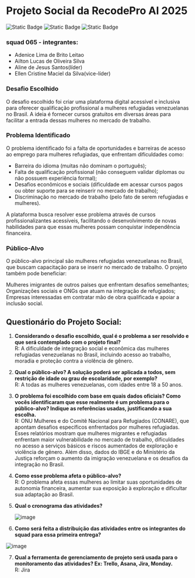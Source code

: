 # Projeto Social da RecodePro AI 2025
![Static Badge](https://img.shields.io/badge/squad65-red)
![Static Badge](https://img.shields.io/badge/RecodePro2024%2F25-blue)
![Static Badge](https://img.shields.io/badge/mulheres_refugiadas-green)

### squad 065 - integrantes:
- Adenice Lima de Brito Leitao
- Ailton Lucas de Oliveira Silva
- Aline de Jesus Santos(líder)
- Ellen Cristine Maciel da Silva(vice-líder)

### Desafio Escolhido
O desafio escolhido foi criar uma plataforma digital acessível e inclusiva para oferecer qualificação
profissional a mulheres refugiadas venezuelanas no Brasil. A ideia é fornecer cursos gratuitos em
diversas áreas para facilitar a entrada dessas mulheres no mercado de trabalho.

### Problema Identificado
O problema identificado foi a falta de oportunidades e barreiras de acesso ao emprego para mulheres refugiadas, que enfrentam dificuldades como:

* Barreira do idioma (muitas não dominam o português);
* Falta de qualificação profissional (não conseguem validar diplomas ou não possuem experiência formal);
* Desafios econômicos e sociais (dificuldade em acessar cursos pagos ou obter suporte para se reinserir no mercado de trabalho);
* Discriminação no mercado de trabalho (pelo fato de serem refugiadas e mulheres).

A plataforma busca resolver esse problema através de cursos profissionalizantes acessíveis, facilitando o desenvolvimento de
novas habilidades para que essas mulheres possam conquistar independência financeira.

### Público-Alvo
O público-alvo principal são mulheres refugiadas venezuelanas no Brasil, que buscam capacitação para se inserir no mercado de trabalho.
O projeto também pode beneficiar:

Mulheres imigrantes de outros países que enfrentam desafios semelhantes;
Organizações sociais e ONGs que atuam na integração de refugiados;
Empresas interessadas em contratar mão de obra qualificada e apoiar a inclusão social.

## Questionário do Projeto Social:
1. **Considerando o desafio escolhido, qual é o problema a ser resolvido e que será
contemplado com o projeto final?**
<br>R: A dificuldade de integração social e econômica das mulheres refugiadas venezuelanas no
Brasil, incluindo acesso ao trabalho, moradia e proteção contra a violência de gênero.

2. **Qual o público-alvo? A solução poderá ser aplicada a todos, sem restrição de idade
ou grau de escolaridade, por exemplo?**
<br>R: A todas as mulheres venezuelanas, com idades entre 18 a 50 anos.

3. **O problema foi escolhido com base em quais dados oficiais? Como vocês
identificaram que esse realmente é um problema para o público-alvo? Indique as
referências usadas, justificando a sua escolha.**
<br>R: ONU Mulheres e do Comitê Nacional para Refugiados (CONARE), que apontam
desafios específicos enfrentados por mulheres refugiadas. Esses relatórios mostram que
mulheres migrantes e refugiadas enfrentam maior vulnerabilidade no mercado de
trabalho, dificuldades no acesso a serviços básicos e riscos aumentados de exploração e
violência de gênero. Além disso, dados do IBGE e do Ministério da Justiça reforçam o
aumento da imigração venezuelana e os desafios da integração no Brasil.

4. **Como esse problema afeta o público-alvo?**
<br>R: O problema afeta essas mulheres ao limitar suas oportunidades de autonomia
financeira, aumentar sua exposição à exploração e dificultar sua adaptação ao Brasil.

5. **Qual o cronograma das atividades?**
   
   ![image](https://github.com/user-attachments/assets/a164cc82-9bb5-4289-82f0-0e4b22f69c67)

   
6. **Como será feita a distribuição das atividades entre os integrantes do squad para essa
primeira entrega?**

![image](https://github.com/user-attachments/assets/64181473-884f-4f4a-9eec-aad220247204)


7. **Qual a ferramenta de gerenciamento de projeto será usada para o monitoramento
das atividades? Ex: Trello, Asana, Jira, Monday.**
<br>R: Jira

